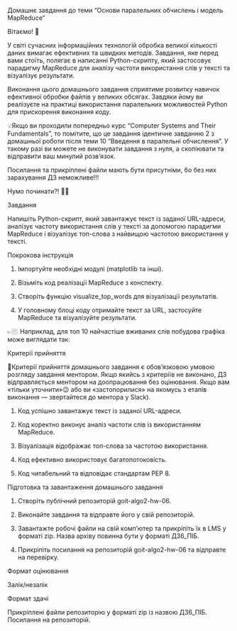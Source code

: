Домашнє завдання до теми “Основи паралельних обчислень і модель MapReduce“

Вітаємо! 🧠

У світі сучасних інформаційних технологій обробка великої кількості даних вимагає ефективних та швидких методів. Завдання, яке перед вами стоїть, полягає в написанні Python-скрипту, який застосовує парадигму MapReduce для аналізу частоти використання слів у тексті та візуалізує результати.

Виконання цього домашнього завдання сприятиме розвитку навичок ефективної обробки файлів у великих обсягах. Завдяки йому ви реалізуєте на практиці використання паралельних можливостей Python для прискорення виконання коду.

💡Якщо ви проходили попередньо курс “Computer Systems and Their Fundamentals”, то помітите, що це завдання ідентичне завданню 2 з домашньої роботи після теми 10 “Введення в паралельні обчислення”. У такому разі ви можете не виконувати завдання з нуля, а скопіювати та відправити ваш минулий розв’язок.

Посилання та прикріплені файли мають бути присутніми, бо без них зарахування ДЗ неможливе!!!

Нумо починати?! 💪🏼

Завдання

Напишіть Python-скрипт, який завантажує текст із заданої URL-адреси, аналізує частоту використання слів у тексті за допомогою парадигми MapReduce і візуалізує топ-слова з найвищою частотою використання у тексті.

Покрокова інструкція

1. Імпортуйте необхідні модулі (matplotlib та інші).

2. Візьміть код реалізації MapReduce з конспекту.

3. Створіть функцію visualize_top_words для візуалізації результатів.

4. У головному блоці коду отримайте текст за URL, застосуйте MapReduce та візуалізуйте результати.

👉🏼 Наприклад, для топ 10 найчастіше вживаних слів побудова графіка може виглядати так:

Критерії прийняття

📌Критерії прийняття домашнього завдання є обов’язковою умовою розгляду завдання ментором. Якщо якийсь з критеріїв не виконано, ДЗ відправляється ментором на доопрацювання без оцінювання. Якщо вам «тільки уточнити»😉 або ви «застопорилися» на якомусь з етапів виконання — звертайтеся до ментора у Slack).

1. Код успішно завантажує текст із заданої URL-адреси.

2. Код коректно виконує аналіз частоти слів із використанням MapReduce.

3. Візуалізація відображає топ-слова за частотою використання.

4. Код ефективно використовує багатопотоковість.

5. Код читабельний та відповідає стандартам PEP 8.

Підготовка та завантаження домашнього завдання

1. Створіть публічний репозиторій goit-algo2-hw-06.

2. Виконайте завдання та відправте його у свій репозиторій.

3. Завантажте робочі файли на свій комп’ютер та прикріпіть їх в LMS у форматі zip. Назва архіву повинна бути у форматі ДЗ6_ПІБ.

4. Прикріпіть посилання на репозиторій goit-algo2-hw-06 та відправте на перевірку.

Формат оцінювання

Залік/незалік

Формат здачі

Прикріплені файли репозиторію у форматі zip із назвою ДЗ6_ПІБ.
Посилання на репозиторій.
